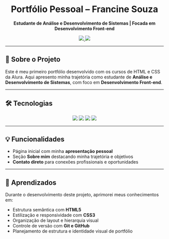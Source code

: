 <h1 align="center">Portfólio Pessoal – Francine Souza</h1>

<p align="center">
  <b>Estudante de Análise e Desenvolvimento de Sistemas | Focada em Desenvolvimento Front-end</b>  
</p>

<p align="center">
  <a href="https://www.linkedin.com/in/francinevsouzaa/" target="_blank">
    <img src="https://img.shields.io/badge/LinkedIn-0A66C2?style=for-the-badge&logo=linkedin&logoColor=white" />
  </a>
  <a href="https://github.com/francinevsouza" target="_blank">
    <img src="https://img.shields.io/badge/GitHub-100000?style=for-the-badge&logo=github&logoColor=white" />
  </a>
</p>

---

## 🧭 Sobre o Projeto

Este é meu primeiro portfólio desenvolvido com os cursos de HTML e CSS da Alura. 
Aqui apresento minha trajetória como estudante de **Análise e Desenvolvimento de Sistemas**, com foco em **Desenvolvimento Front-end**.  

---

## 🛠️ Tecnologias

<p align="center">
  <img src="https://img.shields.io/badge/HTML5-E34F26?style=for-the-badge&logo=html5&logoColor=white" />
  <img src="https://img.shields.io/badge/CSS3-1572B6?style=for-the-badge&logo=css3&logoColor=white" /> 
  <img src="https://img.shields.io/badge/Git-F05032?style=for-the-badge&logo=git&logoColor=white" />
  <img src="https://img.shields.io/badge/GitHub-181717?style=for-the-badge&logo=github&logoColor=white" />
</p>

---

## 💡 Funcionalidades

- Página inicial com minha **apresentação pessoal**  
- Seção **Sobre mim** destacando minha trajetória e objetivos   
- **Contato direto** para conexões profissionais e oportunidades  

---

## 🧠 Aprendizados

Durante o desenvolvimento deste projeto, aprimorei meus conhecimentos em:

- Estrutura semântica com **HTML5**
- Estilização e responsividade com **CSS3**
- Organização de layout e hierarquia visual
- Controle de versão com **Git e GitHub**
- Planejamento de estrutura e identidade visual de portfólio
